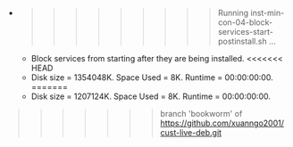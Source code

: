 * >>>>>>>>> Running inst-min-con-04-block-services-start-postinstall.sh ...
  * Block services from starting after they are being installed.
<<<<<<< HEAD
  * Disk size = 1354048K. Space Used = 8K. Runtime = 00:00:00:00.
=======
  * Disk size = 1207124K. Space Used = 8K. Runtime = 00:00:00:00.
>>>>>>> branch 'bookworm' of https://github.com/xuanngo2001/cust-live-deb.git
